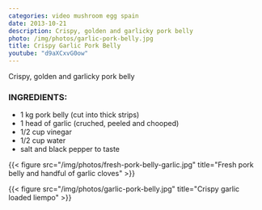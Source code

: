```yaml
---
categories: video mushroom egg spain
date: 2013-10-21
description: Crispy, golden and garlicky pork belly
photo: /img/photos/garlic-pork-belly.jpg
title: Crispy Garlic Pork Belly
youtube: "d9aXCxvG0ow"
---
```


Crispy, golden and garlicky pork belly

### INGREDIENTS:
* 1 kg pork belly (cut into thick strips)
* 1 head of garlic (cruched, peeled and chooped)
* 1/2 cup vinegar
* 1/2 cup water
* salt and black pepper to taste

{{< figure src="/img/photos/fresh-pork-belly-garlic.jpg" title="Fresh pork belly and handful of garlic cloves" >}}

{{< figure src="/img/photos/garlic-pork-belly.jpg" title="Crispy garlic loaded liempo" >}}